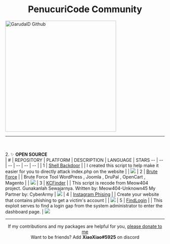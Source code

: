 <h1 align='center'>PenucuriCode Community</h1>

<a href="https://kaixin.my.id" target="_blank"> <img src="https://cdn.discordapp.com/attachments/907202627329220618/1061458880456040468/logo.jpg" height="350" alt="GarudaID Github"/></a>
<hr>

<br><br>2.  ✨ **OPEN SOURCE**<br>
| # | REPOSITORY | PLATFORM | DESCRIPTION | LANGUAGE | STARS
-- | -- | -- | -- | -- | -- |
| 1 | [Shell Backdoor](https://github.com/pencuricode/shell-backdoor) |  | I created this script to help make it easier for you to directly attack index.php on the website |  | ![](https://img.shields.io/github/stars/pencuricode/shell-backdoor)
| 2 | [Brute Force](https://github.com/pencuricode/bprute) |  | Brute Force Tool WordPress , Joomla , DruPal , OpenCart , Magento |  | ![](https://img.shields.io/github/stars/pencuricode/bprute)
| 3 | [KCFinder](https://github.com/pencuricode/kcfinder)  |  | This script is recode from Meow404 project. Gunakanlah Sewajarnya. Written by: Meow404-Unknown45 My Partner by: CyberArmy |  ![](https://img.shields.io/github/stars/pencuricode/kcfinder)
| 4 | [Instagram Phising](https://github.com/GarudaID/ig-phising) |  | Create your website that contains phishing to get a victim's account  |  | ![](https://img.shields.io/github/stars/linuxeuphony/linux-desktop-environment-tool-cli)
| 5 | [FindLogin](https://github.com/pencuricode/findlogin)  |  | This exploit serves to find a login gap from the system administrator to enter the dashboard page. |  ![](https://img.shields.io/github/stars/pencuricode/findlogin)

<hr>
<p align="center">
If my contributions and my packages are helpful for you, <a href="https://www.paypal.com/paypalme/syahniarb">please donate to me</a><br>
Want to be friends? Add <b>XiaoXiao#5925</b> on discord<br></p>
<br>
